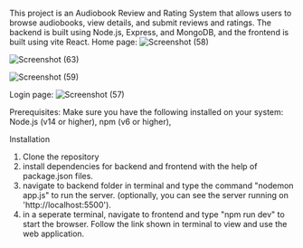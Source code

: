 This project is an Audiobook Review and Rating System that allows users to browse audiobooks, view details, and submit reviews and ratings. The backend is built using Node.js, Express, and MongoDB, and the frontend is built using vite React.
Home page:
![Screenshot (58)](https://github.com/user-attachments/assets/d409bc7a-7b23-436c-a422-926711469171)


![Screenshot (63)](https://github.com/user-attachments/assets/067c6a1e-3385-404e-a761-19b8ad5a125e)

![Screenshot (59)](https://github.com/user-attachments/assets/eeff5a50-9951-41fe-ab11-eab9706bdc13)

Login page:
![Screenshot (57)](https://github.com/user-attachments/assets/70b46d9f-6968-439a-8d6b-6bb9a3a9f9e6)

Prerequisites:
Make sure you have the following installed on your system:
Node.js (v14 or higher), 
npm (v6 or higher),

Installation
1. Clone the repository
2. install dependencies for backend and frontend with the help of package.json files.
3. navigate to backend folder in terminal and type the command "nodemon app.js" to run the server. (optionally, you can see the server running on 'http://localhost:5500').
4. in a seperate terminal, navigate to frontend and type "npm run dev" to start the browser. Follow the link shown in terminal to view and use the web application.
